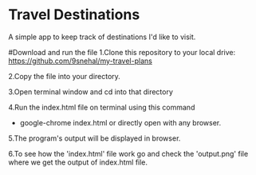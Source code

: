 


# Travel Destinations

A simple app to keep track of destinations I'd like to visit.

#Download and run the file
1.Clone this repository to your local drive: https://github.com/9snehal/my-travel-plans

2.Copy the file into your directory.

3.Open terminal window and cd into that directory

4.Run the index.html file on terminal using this command 
* google-chrome index.html 
or directly open with any browser.

5.The program's output will be displayed in browser.

6.To see how the 'index.html' file work go and check the 'output.png' file where we get the output of index.html file.




